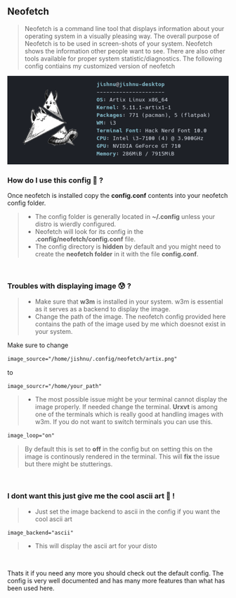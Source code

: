 ## Neofetch

> Neofetch is a command line tool that displays information about your operating system in a visually pleasing way. 
> The overall purpose of Neofetch is to be used in screen-shots of your system. Neofetch shows the information other people want to see. There are also other tools available for proper system statistic/diagnostics.
> The following config contiains my customized version of neofetch

![screenshot1](./screenshots/neofetch1.png)

### How do I use this config 🤔 ?

Once neofetch is installed copy the **config.conf** contents into your neofetch config folder.

>* The config folder is generally located in **~/.config** unless your distro is wierdly configured.
>* Neofetch will look for its config in the **.config/neofetch/config.conf** file. 
>* The config directory is **hidden** by default and you might need to create the **neofetch folder** in it with the file **config.conf**.

<br> 

### Troubles with displaying image 😰 ?
>* Make sure that **w3m** is installed in your system. w3m is essential as it serves as a backend to display the image. 
>* Change the path of the image. The neofetch config provided here contains the path of the image used by me which doesnot exist in your system.

Make sure to change 

``` html
image_source="/home/jishnu/.config/neofetch/artix.png"
```
to 

```html
image_sourcr="/home/your_path"
```
>* The most possible issue might be your terminal cannot display the image properly. If needed change the terminal.
**Urxvt** is among one of the terminals which is really good at handling images with w3m.
If you do not want to switch terminals you can use this.


``` html
image_loop="on"
``` 
> By default this is set to **off** in the config but on setting this on the image is continously rendered in the terminal. This will **fix** the issue but there might be stutterings.

<br>

### I dont want this just give me the cool ascii art 😤 !
>* Just set the image backend to ascii in the config if you want the cool ascii art

``` html
image_backend="ascii"
```
>* This will display the ascii art for your disto

<br>

Thats it if you need any more you should check out the default config. The config is very well documented and has many more features than what has been used here.
